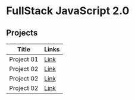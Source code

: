 # FullStack JavaScript 2.0 
## Projects

|Title|Links|
|---|---|
|Project 01|[Link](./FSJS%202.0%20Project%2001/readme.md)|
|Project 02|[Link](./FSJS%202.0%20Project%2002/readme.md)|
|Project 02|[Link](./FSJS%202.0%20Project%2003/readme.md)|
|Project 02|[Link](./FSJS%202.0%20Project%2007%20VS%20Code%20Clone%20using%20Tailwind%20CSS/readme.md)|